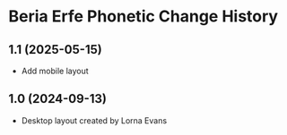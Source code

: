 Beria Erfe Phonetic Change History
====================

1.1 (2025-05-15)
----------------
* Add mobile layout

1.0 (2024-09-13)
----------------
* Desktop layout created by Lorna Evans
